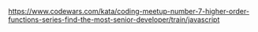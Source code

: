 https://www.codewars.com/kata/coding-meetup-number-7-higher-order-functions-series-find-the-most-senior-developer/train/javascript